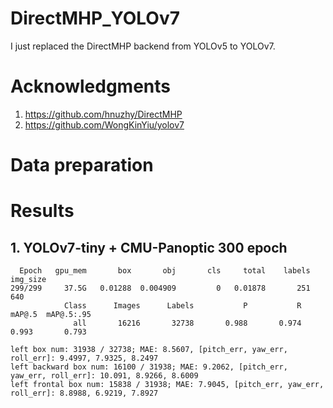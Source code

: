 # DirectMHP_YOLOv7
I just replaced the DirectMHP backend from YOLOv5 to YOLOv7.

# Acknowledgments
1. https://github.com/hnuzhy/DirectMHP
2. https://github.com/WongKinYiu/yolov7

# Data preparation

# Results
## 1. YOLOv7-tiny + CMU-Panoptic 300 epoch
```
  Epoch   gpu_mem       box       obj       cls     total    labels  img_size
299/299     37.5G   0.01288  0.004909         0   0.01878       251       640
            Class      Images      Labels           P           R      mAP@.5  mAP@.5:.95
              all       16216       32738       0.988       0.974       0.993       0.793

left box num: 31938 / 32738; MAE: 8.5607, [pitch_err, yaw_err, roll_err]: 9.4997, 7.9325, 8.2497
left backward box num: 16100 / 31938; MAE: 9.2062, [pitch_err, yaw_err, roll_err]: 10.091, 8.9266, 8.6009
left frontal box num: 15838 / 31938; MAE: 7.9045, [pitch_err, yaw_err, roll_err]: 8.8988, 6.9219, 7.8927
```
